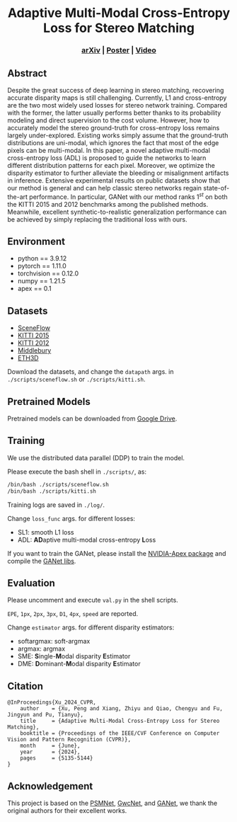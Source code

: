 <div align="center">

# Adaptive Multi-Modal Cross-Entropy Loss for Stereo Matching
</div>

<h3 align="center">
  <a href="https://arxiv.org/abs/2306.15612">arXiv</a> |
  <a href="https://xxxupeng.github.io/projects/cvpr2024/poster.pdf">Poster</a> |
  <a href="https://xxxupeng.github.io/projects/cvpr2024/demo.mp4">Video</a>
</h3>

## Abstract
Despite the great success of deep learning in stereo matching, recovering accurate disparity maps is still challenging. Currently, L1 and cross-entropy are the two most widely used losses for stereo network training. Compared with the former, the latter usually performs better thanks to its probability modeling and direct supervision to the cost volume. However, how to accurately model the stereo ground-truth for cross-entropy loss remains largely under-explored. Existing works simply assume that the ground-truth distributions are uni-modal, which ignores the fact that most of the edge pixels can be multi-modal. In this paper, a novel adaptive multi-modal cross-entropy loss (ADL) is proposed to guide the networks to learn different distribution patterns for each pixel. Moreover, we optimize the disparity estimator to further alleviate the bleeding or misalignment artifacts in inference. Extensive experimental results on public datasets show that our method is general and can help classic stereo networks regain state-of-the-art performance. In particular, GANet with our method ranks $1^{st}$ on both the KITTI 2015 and 2012 benchmarks among the published methods. Meanwhile, excellent synthetic-to-realistic generalization performance can be achieved by simply replacing the traditional loss with ours.

## Environment
- python == 3.9.12
- pytorch == 1.11.0
- torchvision == 0.12.0
- numpy == 1.21.5
- apex == 0.1


## Datasets

- [SceneFlow](https://lmb.informatik.uni-freiburg.de/resources/datasets/SceneFlowDatasets.en.html)
- [KITTI 2015](https://www.cvlibs.net/datasets/kitti/eval_scene_flow.php?benchmark=stereo)
- [KITTI 2012](https://www.cvlibs.net/datasets/kitti/eval_stereo_flow.php?benchmark=stereo)
- [Middlebury](https://vision.middlebury.edu/stereo/data/)
- [ETH3D](https://www.eth3d.net/datasets)

Download the datasets, and change the `datapath` args. in `./scripts/sceneflow.sh` or `./scripts/kitti.sh`.

## Pretrained Models

Pretrained models can be downloaded from [Google Drive](https://drive.google.com/drive/folders/1ygvko430bkbL25HIQFOD_0987FRj1GuD?usp=drive_link).


## Training

We use the distributed data parallel (DDP) to train the model.

Please execute the bash shell in `./scripts/`, as:

```bash
/bin/bash ./scripts/sceneflow.sh
/bin/bash ./scripts/kitti.sh
```

Training logs are saved in `./log/`.

Change `loss_func` args. for different losses:
- SL1: smooth L1 loss
- ADL: **AD**aptive multi-modal cross-entropy **L**oss


If you want to train the GANet, please install the [NVIDIA-Apex package](https://github.com/NVIDIA/apex) and compile the [GANet libs](https://github.com/feihuzhang/GANet).

## Evaluation

Please uncomment and execute `val.py` in the shell scripts.

`EPE`, `1px`, `2px`, `3px`, `D1`, `4px`, `speed` are reported.

Change `estimator` args. for different disparity estimators:
- softargmax: soft-argmax
- argmax: argmax
- SME: **S**ingle-**M**odal disparity **E**stimator
- DME: **D**ominant-**M**odal disparity **E**stimator

## Citation
```
@InProceedings{Xu_2024_CVPR,
    author    = {Xu, Peng and Xiang, Zhiyu and Qiao, Chengyu and Fu, Jingyun and Pu, Tianyu},
    title     = {Adaptive Multi-Modal Cross-Entropy Loss for Stereo Matching},
    booktitle = {Proceedings of the IEEE/CVF Conference on Computer Vision and Pattern Recognition (CVPR)},
    month     = {June},
    year      = {2024},
    pages     = {5135-5144}
}
```

## Acknowledgement

This project is based on the [PSMNet](https://github.com/JiaRenChang/PSMNet), [GwcNet](https://github.com/xy-guo/GwcNet), and [GANet](https://github.com/feihuzhang/GANet), we thank the original authors for their excellent works.
